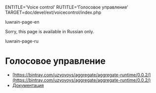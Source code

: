 
ENTITLE='Voice control'
RUTITLE='Голосовое управление'
TARGET=doc/devel/ext/voicecontrol/index.php

luwrain-page-en

Sorry, this page is available in Russian only.

luwrain-page-ru


# Голосовое управление

* [https://bintray.com/uzyovoys/aggregate/aggregate-runtime/0.0.2/](https://bintray.com/uzyovoys/aggregate/aggregate-runtime/0.0.2/)
* [Документация](https://github.com/uzyovoys/aggregate/wiki)
